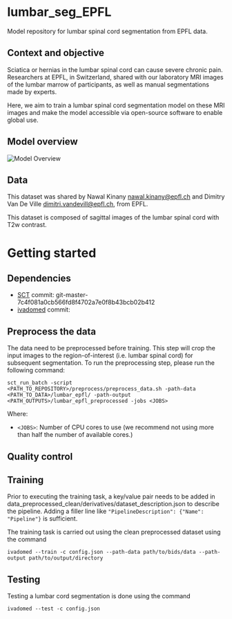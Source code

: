 # lumbar_seg_EPFL
Model repository for lumbar spinal cord segmentation from EPFL data.

## Context and objective
Sciatica or hernias in the lumbar spinal cord can cause severe chronic pain. Researchers at EPFL, in Switzerland, shared with our laboratory MRI images of the lumbar marrow of participants, as well as manual segmentations made by experts.

Here, we aim to train a lumbar spinal cord segmentation model on these MRI images and make the model accessible via open-source software to enable global use.

## Model overview

![Model Overview](https://imgur.com/a/lilkjGH)

## Data
This dataset was shared by Nawal Kinany <nawal.kinany@epfl.ch> and Dimitry Van De Ville <dimitri.vandevill@epfl.ch>, from EPFL.

This dataset is composed of sagittal images of the lumbar spinal cord with T2w contrast.

# Getting started

## Dependencies
- [SCT](https://github.com/ivadomed/model_seg_sci/blob/main/preprocessing/preprocess_data.sh) commit: git-master-7c4f081a0cb566fd8f4702a7e0f8b43bcb02b412
- [ivadomed](https://ivadomed.org) commit:

## Preprocess the data
The data need to be preprocessed before training. This step will crop the input images to the region-of-interest (i.e. lumbar spinal cord) for subsequent segmentation. To run the preprocessing step, please run the following command:

  ```
  sct_run_batch -script <PATH_TO_REPOSITORY>/preprocess/preprocess_data.sh -path-data <PATH_TO_DATA>/lumbar_epfl/ -path-output <PATH_OUTPUTS>/lumbar_epfl_preprocessed -jobs <JOBS>
  ```

Where:
- `<JOBS>`: Number of CPU cores to use (we recommend not using more than half the number of available cores.)

## Quality control

## Training
Prior to executing the training task, a key/value pair needs to be added in data_preprocessed_clean/derivatives/dataset_description.json to describe the pipeline. Adding a filler line like ```"PipelineDescription": {"Name": "Pipeline"}``` is sufficient.

The training task is carried out using the clean preprocessed dataset using the command
  ```
  ivadomed --train -c config.json --path-data path/to/bids/data --path-output path/to/output/directory
  ```
## Testing 
Testing a lumbar cord segmentation is done using the command

```
ivadomed --test -c config.json
```
